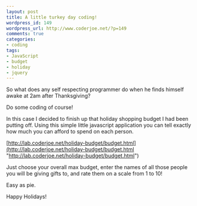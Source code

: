 ```yaml
--- 
layout: post
title: A little turkey day coding!
wordpress_id: 149
wordpress_url: http://www.coderjoe.net/?p=149
comments: true
categories: 
- coding
tags: 
- JavaScript
- budget
- holiday
- jquery
---
```


So what does any self respecting programmer do when he finds himself awake at 2am after Thanksgiving?

Do some coding of course!

In this case I decided to finish up that holiday shopping budget I had been putting off. Using this simple little javascript application you can tell exactly how much you can afford to spend on each person.

[http://lab.coderjoe.net/holiday-budget/budget.html](http://lab.coderjoe.net/holiday-budget/budget.html "http://lab.coderjoe.net/holiday-budget/budget.html")

Just choose your overall max budget, enter the names of all those people you will be giving gifts to, and rate them on a scale from 1 to 10!

Easy as pie.

Happy Holidays!
